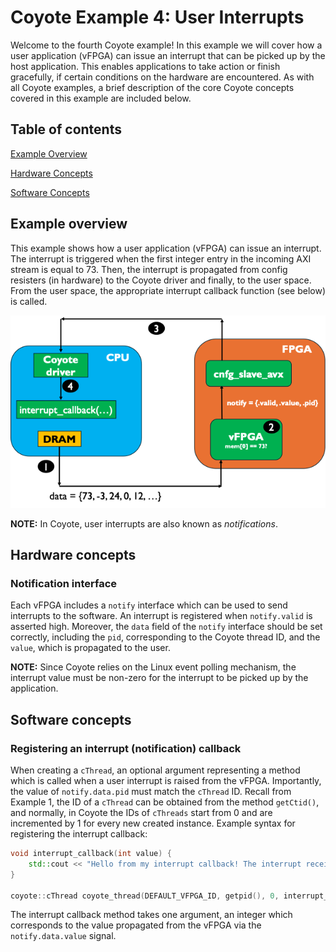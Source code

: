 # Coyote Example 4: User Interrupts
Welcome to the fourth Coyote example! In this example we will cover how a user application (vFPGA) can issue an interrupt that can be picked up by the host application. This enables applications to take action or finish gracefully, if certain conditions on the hardware are encountered. As with all Coyote examples, a brief description of the core Coyote concepts covered in this example are included below.

## Table of contents
[Example Overview](#example-overview)

[Hardware Concepts](#hardware-concepts)

[Software Concepts](#software-concepts)

## Example overview
This example shows how a user application (vFPGA) can issue an interrupt. The interrupt is triggered when the first integer entry in the incoming AXI stream is equal to 73. Then, the interrupt is propagated from config resisters (in hardware) to the Coyote driver and finally, to the user space. From the user space, the appropriate interrupt callback function (see below) is called.

<div align="center">
  <img src="img/interrupts_flow.png">
</div>

**NOTE:** In Coyote, user interrupts are also known as *notifications*.

## Hardware concepts
### Notification interface
Each vFPGA includes a `notify` interface which can be used to send interrupts to the software. An interrupt is registered when `notify.valid` is asserted high. Moreover, the `data` field of the `notify` interface should be set correctly, including the `pid`, corresponding to the Coyote thread ID, and the `value`, which is propagated to the user. 

**NOTE:** Since Coyote relies on the Linux event polling mechanism, the interrupt value must be non-zero for the interrupt to be picked up by the application.

## Software concepts

### Registering an interrupt (notification) callback
When creating a `cThread`, an optional argument representing a method which is called when a user interrupt is raised from the vFPGA. Importantly, the value of `notify.data.pid` must match the `cThread` ID. Recall from Example 1, the ID of a `cThread` can be obtained from the method `getCtid()`, and normally, in Coyote the IDs of `cThreads` start from 0 and are incremented by 1 for every new created instance. Example syntax for registering the interrupt callback:
```C++
void interrupt_callback(int value) {
    std::cout << "Hello from my interrupt callback! The interrupt received a value: " << value << std::endl;
}

coyote::cThread coyote_thread(DEFAULT_VFPGA_ID, getpid(), 0, interrupt_callback);
```

The interrupt callback method takes one argument, an integer which corresponds to the value propagated from the vFPGA via the `notify.data.value` signal.
